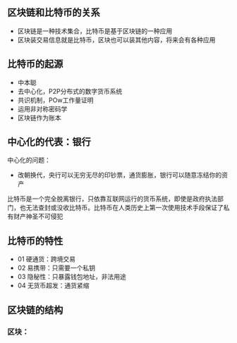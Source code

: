## 区块链和比特币的关系
- 区块链是一种技术集合，比特币是基于区块链的一种应用
- 区块装交易信息就是比特币，区块也可以装其他内容，将来会有各种应用

## 比特币的起源
- 中本聪
- 去中心化，P2P分布式的数字货币系统
- 共识机制，POw工作量证明
- 运用非对称密码学
- 区块链作为账本

## 中心化的代表：银行

中心化的问题：
- 改朝换代，央行可以无穷无尽的印钞票，通货膨胀，银行可以随意冻结你的资产

比特币是一个完全脱离银行，只依靠互联网运行的货币系统，即使是政府执法部门，也无法查封或没收比特币。比特币在人类历史上第一次使用技术手段保证了私有财产神圣不可侵犯

## 比特币的特性
- 01 硬通货：跨境交易
- 02 易携带：只需要一个私钥
- 03 隐秘性：只暴露钱包地址，非法用途
- 04 无货币超发：通货紧缩


## 区块链的结构
### 区块：

